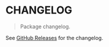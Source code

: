 # CHANGELOG

> Package changelog.

See [GitHub Releases](https://github.com/stdlib-js/array-base-every-by/releases) for the changelog.